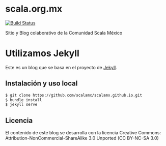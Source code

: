 scala.org.mx
============
[![Build Status](https://travis-ci.org/scalamx/scalamx.github.io.svg)](https://travis-ci.org/scalamx/scalamx.github.io)

Sitio y Blog colaborativo de la Comunidad Scala México

# Utilizamos Jekyll
Este es un blog que se basa en el proyecto de [Jekyll](http://jekyllrb.com/).

## Instalación y uso local
```bash
$ git clone https://github.com/scalamx/scalamx.github.io.git
$ bundle install
$ jekyll serve
```

## Licencia
El contenido de este blog se desarrolla con la licencia Creative Commons: Attribution-NonCommercial-ShareAlike 3.0 Unported (CC BY-NC-SA 3.0)

